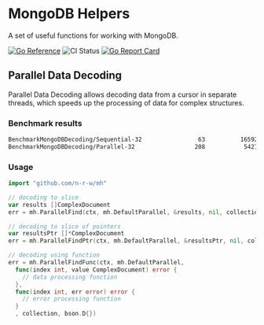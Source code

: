 # MongoDB Helpers

A set of useful functions for working with MongoDB.

[![Go Reference](https://pkg.go.dev/badge/github.com/n-r-w/mh.svg)](https://pkg.go.dev/github.com/n-r-w/mh)
![CI Status](https://github.com/n-r-w/mh/actions/workflows/go.yml/badge.svg)
[![Go Report Card](https://goreportcard.com/badge/github.com/n-r-w/mh)](https://goreportcard.com/report/github.com/n-r-w/mh)

## Parallel Data Decoding

Parallel Data Decoding allows decoding data from a cursor in separate threads, which speeds up the processing of data for complex structures.

### Benchmark results

```txt
BenchmarkMongoDBDecoding/Sequential-32                63          16592513 ns/op         8728794 B/op     209168 allocs/op
BenchmarkMongoDBDecoding/Parallel-32                 208           5427981 ns/op         9055874 B/op     211637 allocs/op
```

### Usage

```go
import "github.com/n-r-w/mh"

// docoding to slice
var results []ComplexDocument
err = mh.ParallelFind(ctx, mh.DefaultParallel, &results, nil, collection, bson.D{})

// decoding to slice of pointers
var resultsPtr []*ComplexDocument
err = mh.ParallelFindPtr(ctx, mh.DefaultParallel, &resultsPtr, nil, collection, bson.D{})

// decoding using function
err = mh.ParallelFindFunc(ctx, mh.DefaultParallel, 
  func(index int, value ComplexDocument) error {
    // data processing function
  }, 
  func(index int, err error) error {
    // error processing function
  }
  , collection, bson.D{})
```
